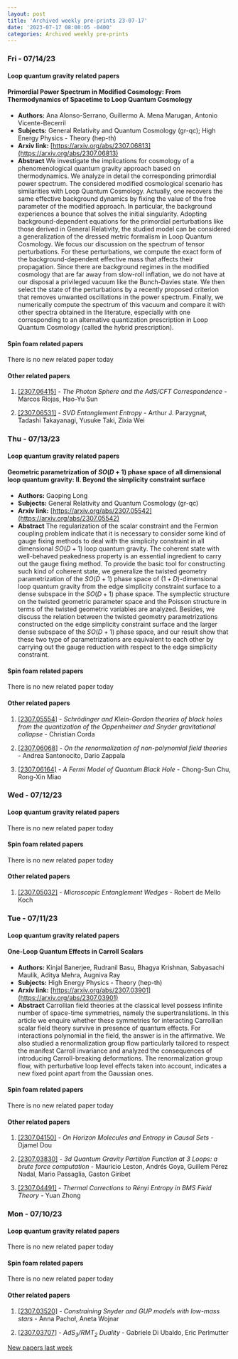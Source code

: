 ```yaml
---
layout: post
title: 'Archived weekly pre-prints 23-07-17'
date: '2023-07-17 08:00:05 -0400'
categories: Archived weekly pre-prints
---
```



### Fri - 07/14/23

#### Loop quantum gravity related papers

#### **Primordial Power Spectrum in Modified Cosmology: From Thermodynamics of  Spacetime to Loop Quantum Cosmology**
 - **Authors:** Ana Alonso-Serrano, Guillermo A. Mena Marugan, Antonio Vicente-Becerril
 - **Subjects:** General Relativity and Quantum Cosmology (gr-qc); High Energy Physics - Theory (hep-th)
 - **Arxiv link:** [https://arxiv.org/abs/2307.06813](https://arxiv.org/abs/2307.06813)
 - **Abstract**
 We investigate the implications for cosmology of a phenomenological quantum gravity approach based on thermodynamics. We analyze in detail the corresponding primordial power spectrum. The considered modified cosmological scenario has similarities with Loop Quantum Cosmology. Actually, one recovers the same effective background dynamics by fixing the value of the free parameter of the modified approach. In particular, the background experiences a bounce that solves the initial singularity. Adopting background-dependent equations for the primordial perturbations like those derived in General Relativity, the studied model can be considered a generalization of the dressed metric formalism in Loop Quantum Cosmology. We focus our discussion on the spectrum of tensor perturbations. For these perturbations, we compute the exact form of the background-dependent effective mass that affects their propagation. Since there are background regimes in the modified cosmology that are far away from slow-roll inflation, we do not have at our disposal a privileged vacuum like the Bunch-Davies state. We then select the state of the perturbations by a recently proposed criterion that removes unwanted oscillations in the power spectrum. Finally, we numerically compute the spectrum of this vacuum and compare it with other spectra obtained in the literature, especially with one corresponding to an alternative quantization prescription in Loop Quantum Cosmology (called the hybrid prescription). 

#### Spin foam related papers

There is no new related paper today 



#### Other related papers

1. [[2307.06415]](https://arxiv.org/abs/2307.06415) - *The Photon Sphere and the AdS/CFT Correspondence* - Marcos Riojas, Hao-Yu Sun

1. [[2307.06531]](https://arxiv.org/abs/2307.06531) - *SVD Entanglement Entropy* - Arthur J. Parzygnat, Tadashi Takayanagi, Yusuke Taki, Zixia Wei



### Thu - 07/13/23

#### Loop quantum gravity related papers

#### **Geometric parametrization of $SO(D+1)$ phase space of all dimensional  loop quantum gravity: II. Beyond the simplicity constraint surface**
 - **Authors:** Gaoping Long
 - **Subjects:** General Relativity and Quantum Cosmology (gr-qc)
 - **Arxiv link:** [https://arxiv.org/abs/2307.05542](https://arxiv.org/abs/2307.05542)
 - **Abstract**
 The regularization of the scalar constraint and the Fermion coupling problem indicate that it is necessary to consider some kind of gauge fixing methods to deal with the simplicity constraint in all dimensional $SO(D+1)$ loop quantum gravity. The coherent state with well-behaved peakedness property is an essential ingredient to carry out the gauge fixing method. To provide the basic tool for constructing such kind of coherent state, we generalize the twisted geometry parametrization of the $SO(D+1)$ phase space of $(1+D)$-dimensional loop quantum gravity from the edge simplicity constraint surface to a dense subspace in the $SO(D+1)$ phase space. The symplectic structure on the twisted geometric parameter space and the Poisson structure in terms of the twisted geometric variables are analyzed. Besides, we discuss the relation between the twisted geometry parametrizations constructed on the edge simplicity constraint surface and the larger dense subspace of the $SO(D+1)$ phase space, and our result show that these two type of parametrizations are equivalent to each other by carrying out the gauge reduction with respect to the edge simplicity constraint. 

#### Spin foam related papers

There is no new related paper today 



#### Other related papers

1. [[2307.05554]](https://arxiv.org/abs/2307.05554) - *Schrödinger and Klein-Gordon theories of black holes from the  quantization of the Oppenheimer and Snyder gravitational collapse* - Christian Corda

1. [[2307.06068]](https://arxiv.org/abs/2307.06068) - *On the renormalization of non-polynomial field theories* - Andrea Santonocito, Dario Zappala

1. [[2307.06164]](https://arxiv.org/abs/2307.06164) - *A Fermi Model of Quantum Black Hole* - Chong-Sun Chu, Rong-Xin Miao



### Wed - 07/12/23

#### Loop quantum gravity related papers

There is no new related paper today 

#### Spin foam related papers

There is no new related paper today 



#### Other related papers

1. [[2307.05032]](https://arxiv.org/abs/2307.05032) - *Microscopic Entanglement Wedges* - Robert de Mello Koch



### Tue - 07/11/23

#### Loop quantum gravity related papers

#### **One-Loop Quantum Effects in Carroll Scalars**
 - **Authors:** Kinjal Banerjee, Rudranil Basu, Bhagya Krishnan, Sabyasachi Maulik, Aditya Mehra, Augniva Ray
 - **Subjects:** High Energy Physics - Theory (hep-th)
 - **Arxiv link:** [https://arxiv.org/abs/2307.03901](https://arxiv.org/abs/2307.03901)
 - **Abstract**
 Carrollian field theories at the classical level possess infinite number of space-time symmetries, namely the supertranslations. In this article we enquire whether these symmetries for interacting Carrollian scalar field theory survive in presence of quantum effects. For interactions polynomial in the field, the answer is in the affirmative. We also studied a renormalization group flow particularly tailored to respect the manifest Carroll invariance and analyzed the consequences of introducing Carroll-breaking deformations. The renormalization group flow, with perturbative loop level effects taken into account, indicates a new fixed point apart from the Gaussian ones. 

#### Spin foam related papers

There is no new related paper today 



#### Other related papers

1. [[2307.04150]](https://arxiv.org/abs/2307.04150) - *On Horizon Molecules and Entropy in Causal Sets* - Djamel Dou

1. [[2307.03830]](https://arxiv.org/abs/2307.03830) - *3d Quantum Gravity Partition Function at 3 Loops: a brute force  computation* - Mauricio Leston, Andrés Goya, Guillem Pérez Nadal, Mario Passaglia, Gaston Giribet

1. [[2307.04491]](https://arxiv.org/abs/2307.04491) - *Thermal Corrections to Rényi Entropy in BMS Field Theory* - Yuan Zhong



### Mon - 07/10/23

#### Loop quantum gravity related papers

There is no new related paper today 

#### Spin foam related papers

There is no new related paper today 



#### Other related papers

1. [[2307.03520]](https://arxiv.org/abs/2307.03520) - *Constraining Snyder and GUP models with low-mass stars* - Anna Pachoł, Aneta Wojnar

1. [[2307.03707]](https://arxiv.org/abs/2307.03707) - *AdS$_3$/RMT$_2$ Duality* - Gabriele Di Ubaldo, Eric Perlmutter






[New papers last week]({{site.url}}/archived/weekly/pre-prints/2023/07/10/archived_weekly_papers.html)